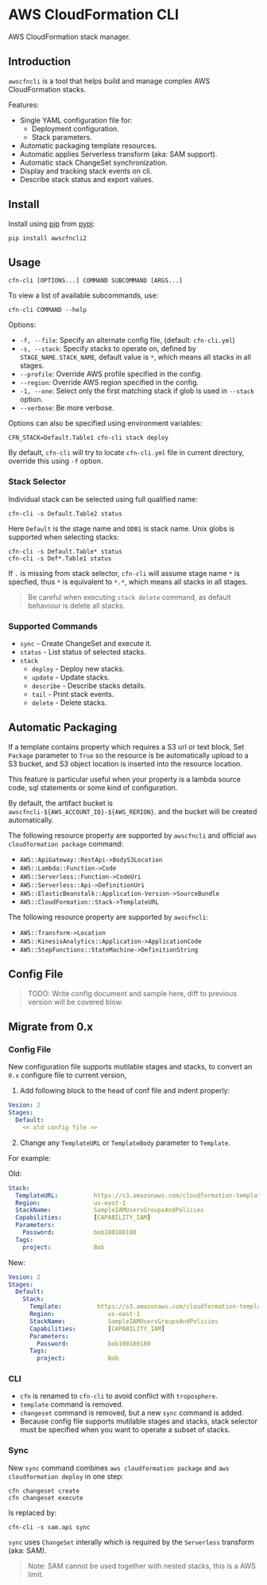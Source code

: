 # AWS CloudFormation CLI

AWS CloudFormation stack manager.

## Introduction

`awscfncli` is a tool that helps build and manage complex AWS 
CloudFormation stacks.

Features:

- Single YAML configuration file for:
    - Deployment configuration.
    - Stack parameters.
- Automatic packaging template resources.
- Automatic applies Serverless transform (aka: SAM support).
- Automatic stack ChangeSet synchronization.
- Display and tracking stack events on cli.
- Describe stack status and export values.
 
## Install

Install using [pip](https://pip.pypa.io/) from 
[pypi](https://pypi.python.org/pypi/awscfncli):

    pip install awscfncli2


## Usage

    cfn-cli [OPTIONS...] COMMAND SUBCOMMAND [ARGS...]

To view a list of available subcommands, use:

    cfn-cli COMMAND --help

Options:

- `-f, --file`: Specify an alternate config file, (default:
    `cfn-cli.yml`)
- `-s, --stack`: Specify stacks to operate on, defined by
    `STAGE_NAME.STACK_NAME`, default value is `*`, which means
    all stacks in all stages.
- `--profile`: Override AWS profile specified in the config.
- `--region`: Override AWS region specified in the config.
- `-1, --one`: Select only the first matching stack if glob 
    is used in `--stack` option.
- `--verbose`: Be more verbose.

Options can also be specified using environment variables:

    CFN_STACK=Default.Table1 cfn-cli stack deploy

By default, `cfn-cli` will try to locate `cfn-cli.yml` file in 
current directory, override this using `-f` option.

### Stack Selector

Individual stack can be selected using full qualified name:

    cfn-cli -s Default.Table2 status

Here `Default` is the stage name and `DDB1` is stack name.
Unix globs is supported when selecting stacks:

    cfn-cli -s Default.Table* status
    cfn-cli -s Def*.Table1 status

If `.` is missing from stack selector, `cfn-cli` will assume
stage name `*` is specfied, thus `*` is equivalent to 
`*.*`, which means all stacks in all stages.

> Be careful when executing `stack delete` command, as default 
> behaviour is delete all stacks.

### Supported Commands

- `sync` - Create ChangeSet and execute it.
- `status` - List status of selected stacks.
- `stack`
    - `deploy` - Deploy new stacks.
    - `update` - Update stacks.
    - `describe` - Describe stacks details.
    - `tail` - Print stack events.
    - `delete` - Delete stacks.

## Automatic Packaging

If a template contains property which requires a S3 url or text block,
Set `Package` parameter to `True` so the resource is be automatically 
upload to a S3 bucket, and S3 object location is inserted into the 
resource location.

This feature is particular useful when your property is a lambda source 
code, sql statements or some kind of configuration.

By default, the artifact bucket is `awscfncli-${AWS_ACCOUNT_ID}-${AWS_RERION}`.
and the bucket will be created automatically.

The following resource property are supported by `awscfncli` and official
`aws cloudformation package` command:

- `AWS::ApiGateway::RestApi->BodyS3Location`
- `AWS::Lambda::Function->Code`
- `AWS::Serverless::Function->CodeUri`
- `AWS::Serverless::Api->DefinitionUri`
- `AWS::ElasticBeanstalk::Application-Version->SourceBundle`
- `AWS::CloudFormation::Stack->TemplateURL`

The following resource property are supported by `awscfncli`:

- `AWS::Transform->Location`
- `AWS::KinesisAnalytics::Application->ApplicationCode`
- `AWS::StepFunctions::StateMachine->DefinitionString`

## Config File

> TODO: Write config document and sample here, diff to previous version will be covered blow.  

## Migrate from 0.x

### Config File

New configuration file supports mutilable stages and stacks, to convert an `0.x` configure file to current version,

1. Add following block to the head of conf file and indent properly:

```yaml
Vesion: 2
Stages:
  Default:
    << old config file >>
```

2. Change any `TemplateURL` or `TemplateBody` parameter to `Template`.

For example:

Old:

```yaml
Stack:
  TemplateURL:          https://s3.amazonaws.com/cloudformation-templates-us-east-1/IAM_Users_Groups_and_Policies.template
  Region:               us-east-1
  StackName:            SampleIAMUsersGroupsAndPolicies
  Capabilities:         [CAPABILITY_IAM]
  Parameters:
    Password:           bob180180180
  Tags:
    project:            Bob
```

New:

```yaml
Vesion: 2
Stages:
  Default:
    Stack:
      Template:          https://s3.amazonaws.com/cloudformation-templates-us-east-1/IAM_Users_Groups_and_Policies.template
      Region:               us-east-1
      StackName:            SampleIAMUsersGroupsAndPolicies
      Capabilities:         [CAPABILITY_IAM]
      Parameters:
        Password:           bob180180180
      Tags:
        project:            Bob
```


### CLI

- `cfn` is renamed to `cfn-cli` to avoid conflict with `troposphere`. 
- `template` command is removed.
- `changeset` command is removed, but a new `sync` command is added.
- Because config file supports mutilable stages and stacks, stack selector must be specified when you want to operate a subset of stacks.


### Sync
New `sync` command combines `aws cloudformation package` and `aws cloudformation deploy` in one step:

	cfn changeset create
	cfn changeset execute

Is replaced by:

	cfn-cli -s sam.api sync

`sync` uses `ChangeSet` interally which is required by the `Serverless` transform (aka: SAM). 

> Note: SAM cannot be used together with nested stacks, this is a 
AWS limit.
	